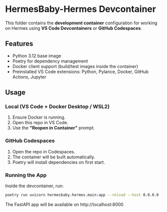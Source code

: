 # HermesBaby-Hermes Devcontainer

This folder contains the **development container** configuration for working on Hermes
using **VS Code Devcontainers** or **GitHub Codespaces**.

## Features

- Python 3.12 base image
- Poetry for dependency management
- Docker client support (build/test images inside the container)
- Preinstalled VS Code extensions: Python, Pylance, Docker, GitHub Actions, Jupyter

## Usage

### Local (VS Code + Docker Desktop / WSL2)

1. Ensure Docker is running.
2. Open this repo in VS Code.
3. Use the **"Reopen in Container"** prompt.

### GitHub Codespaces

1. Open the repo in Codespaces.
2. The container will be built automatically.
3. Poetry will install dependencies on first start.

### Running the App

Inside the devcontainer, run:

```bash
poetry run uvicorn hermesbaby.hermes.main:app --reload --host 0.0.0.0 --port 8000
```

The FastAPI app will be available on http://localhost:8000
